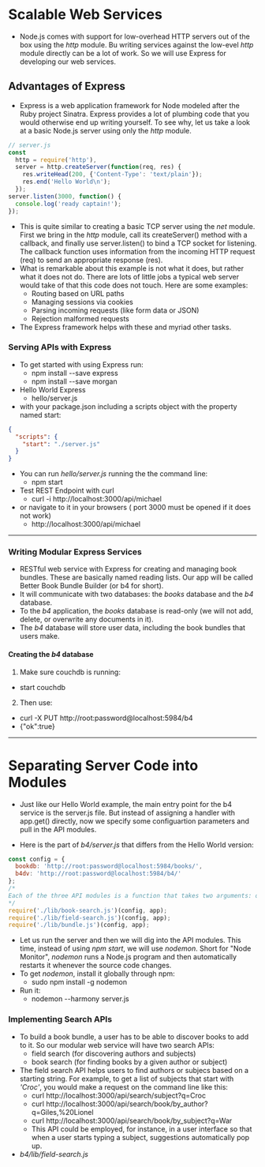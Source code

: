 # Scalable Web Services
- Node.js comes with support for low-overhead HTTP servers out of the box using the *http* module.  Bu writing services against the low-evel *http* module directly can be a lot of work.  So we will use Express for developing our web services.

## Advantages of Express
- Express is a web application framework for Node modeled after the Ruby project Sinatra.  Express provides a lot of plumbing code that you would otherwise end up writing yourself.  To see why, let us take a look at a basic Node.js server using only the *http* module.
```javascript
// server.js
const 
  http = require('http'),
  server = http.createServer(function(req, res) {
    res.writeHead(200, {'Content-Type': 'text/plain'});
    res.end('Hello World\n');
  });
server.listen(3000, function() {
  console.log('ready captain!');
});
```
- This is quite similar to creating a basic TCP server using the *net* module.  First we bring in the *http* module, call its createServer() method with a callback, and finally use server.listen() to bind a TCP socket for listening.  The callback function uses information from the incoming HTTP request (req) to send an appropriate response (res).
- What is remarkable about this example is not what it does, but rather what it does not do.  There are lots of little jobs a typical web server would take of that this code does not touch.  Here are some examples:
  - Routing based on URL paths
  - Managing sessions via cookies
  - Parsing incoming requests (like form data or JSON)
  - Rejection malformed requests
- The Express framework helps with these and myriad other tasks.

### Serving APIs with Express
- To get started with using Express run:
  - npm install --save express
  - npm install --save morgan
- Hello World Express
  - hello/server.js
- with your package.json including a scripts object with the property named start:
```json
{
  "scripts": {
    "start": "./server.js"
  }
}
```
- You can run *hello/server.js* running the the command line:
  - npm start
- Test REST Endpoint with curl
  - curl -i http://localhost:3000/api/michael
- or navigate to it in your browsers ( port 3000 must be opened if it does not work)
  - http://localhost:3000/api/michael

-------------------------------------------------------------------------------

### Writing Modular Express Services
- RESTful web service with Express for creating and managing book bundles.  These are basically named reading lists.  Our app will be called Better Book Bundle Builder (or b4 for short).
- It will communicate with two databases: the *books* database and the *b4* database.
- To the *b4* application, the *books* database is read-only (we will not add, delete, or overwrite any documents in it).
- The *b4* database will store user data, including the book bundles that users make.

#### Creating the *b4* database
1. Make sure couchdb is running:
  - start couchdb
2. Then use:
  - curl -X PUT http://root:password@localhost:5984/b4
  - {"ok":true} 

-------------------------------------------------------------------------------

# Separating Server Code into Modules
- Just like our Hello World example, the main entry point for the b4 service is the server.js file.  But instead of assigning a handler with app.get() directly, now we specify some configuartion parameters and pull in the API modules.

- Here is the part of *b4/server.js* that differs from the Hello World version:
```javascript
const config = {
  bookdb: 'http://root:password@localhost:5984/books/',
  b4dv: 'http://root:password@localhost:5984/b4/'
};
/*
Each of the three API modules is a function that takes two arguments: our config hash and the Express *app* to add routes to.
*/
require('./lib/book-search.js')(config, app);
require('./lib/field-search.js')(config, app);
require('./lib/bundle.js')(config, app);
```

- Let us run the server and then we will dig into the API modules.  This time, instead of using *npm start*, we will use *nodemon*.  Short for "Node Monitor", *nodemon* runs a Node.js program and then automatically restarts it whenever the source code changes.
- To get *nodemon*, install it globally through npm:
  - sudo npm install -g nodemon
- Run it:
  - nodemon --harmony server.js

### Implementing Search APIs
- To build a book bundle, a user has to be able to discover books to add to it.  So our modular web service will have two search APIs: 
  - field search (for discovering authors and subjects) 
  - book search (for finding books by a given author or subject)
- The field search API helps users to find authors or subjecs based on a starting string. For example, to get a list of subjects that start with *'Croc'*, you would make a request on the command line like this:
  - curl http://localhost:3000/api/search/subject?q=Croc
  - curl http://localhost:3000/api/search/book/by_author?q=Giles,%20Lionel
  - curl http://localhost:3000/api/search/book/by_subject?q=War
  - This API could be employed, for instance, in a user interface so that when a user starts typing a subject, suggestions automatically pop up.
- *b4/lib/field-search.js*

